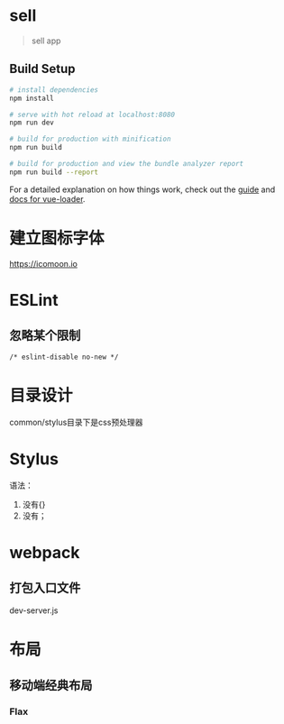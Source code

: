 # sell

> sell app

## Build Setup

```bash
# install dependencies
npm install

# serve with hot reload at localhost:8080
npm run dev

# build for production with minification
npm run build

# build for production and view the bundle analyzer report
npm run build --report
```

For a detailed explanation on how things work, check out the [guide](http://vuejs-templates.github.io/webpack/) and [docs for vue-loader](http://vuejs.github.io/vue-loader).

# 建立图标字体

https://icomoon.io

# ESLint

## 忽略某个限制

```vue
/* eslint-disable no-new */
```

# 目录设计

common/stylus目录下是css预处理器

# Stylus

语法：

1. 没有{}
2. 没有；

# webpack

## 打包入口文件

dev-server.js

# 布局

## 移动端经典布局

### Flax

